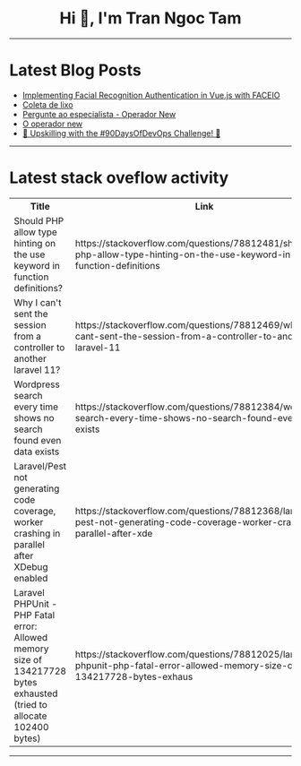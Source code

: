 <h1 align="center">Hi 👋, I'm Tran Ngoc Tam</h1>

---

# Latest Blog Posts 
<!-- BLOG-POST-LIST:START -->
- [Implementing Facial Recognition Authentication in Vue.js with FACEIO](https://dev.to/vyan/implementing-facial-recognition-authentication-in-vuejs-with-faceio-664)
- [Coleta de lixo](https://dev.to/devsjavagirls/coleta-de-lixo-3jfd)
- [Pergunte ao especialista - Operador New](https://dev.to/devsjavagirls/pergunte-ao-especialista-operador-new-27ak)
- [O operador new](https://dev.to/devsjavagirls/o-operador-new-kme)
- [🚀 Upskilling with the #90DaysOfDevOps Challenge! 🌟](https://dev.to/ritesh_dolare/upskilling-with-the-90daysofdevops-challenge-4gf8)
<!-- BLOG-POST-LIST:END -->

---

# Latest stack oveflow activity
<table>
  <tr><th>Title</th><th>Link</th></tr>
  <!-- STACKOVERFLOW:START --><tr><td>Should PHP allow type hinting on the use keyword in function definitions?</td><td>https://stackoverflow.com/questions/78812481/should-php-allow-type-hinting-on-the-use-keyword-in-function-definitions</td></tr><tr><td>Why I can&#39;t sent the session from a controller to another laravel 11?</td><td>https://stackoverflow.com/questions/78812469/why-i-cant-sent-the-session-from-a-controller-to-another-laravel-11</td></tr><tr><td>Wordpress search every time shows no search found even data exists</td><td>https://stackoverflow.com/questions/78812384/wordpress-search-every-time-shows-no-search-found-even-data-exists</td></tr><tr><td>Laravel/Pest not generating code coverage, worker crashing in parallel after XDebug enabled</td><td>https://stackoverflow.com/questions/78812368/laravel-pest-not-generating-code-coverage-worker-crashing-in-parallel-after-xde</td></tr><tr><td>Laravel PHPUnit - PHP Fatal error: Allowed memory size of 134217728 bytes exhausted &lpar;tried to allocate 102400 bytes&rpar;</td><td>https://stackoverflow.com/questions/78812025/laravel-phpunit-php-fatal-error-allowed-memory-size-of-134217728-bytes-exhaus</td></tr><!-- STACKOVERFLOW:END -->
</table>

---


